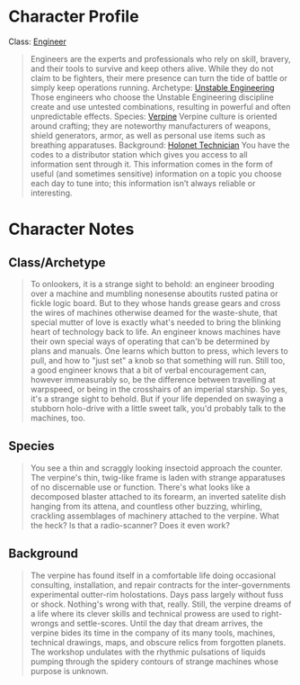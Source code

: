 # Character Profile

Class: [Engineer](https://sw5e.com/characters/classes/Engineer)
> Engineers are the experts and professionals who rely on skill, bravery, and their tools to survive and keep others alive. While they do not claim to be fighters, their mere presence can turn the tide of battle or simply keep operations running.
Archetype: [Unstable Engineering](https://sw5e.com/characters/archetypes/Unstable%20Engineering)
> Those engineers who choose the Unstable Engineering discipline create and use untested combinations, resulting in powerful and often unpredictable effects.
Species: [Verpine](https://sw5e.com/characters/species/Verpine)
> Verpine culture is oriented around crafting; they are noteworthy manufacturers of weapons, shield generators, armor, as well as personal use items such as breathing apparatuses.
Background: [Holonet Technician](https://sw5e.com/characters/backgrounds/Holonet%20Technician)
> You have the codes to a distributor station which gives you access to all information sent through it. This information comes in the form of useful (and sometimes sensitive) information on a topic you choose each day to tune into; this information isn’t always reliable or interesting. 

# Character Notes

## Class/Archetype

> To onlookers, it is a strange sight to behold: an engineer brooding over a machine and mumbling nonesense aboutits rusted patina or fickle logic board. But to they whose hands grease gears and cross the wires of machines otherwise deamed for the waste-shute, that special mutter of love is exactly what's needed to bring the blinking heart of technology back to life. An engineer knows machines have their own special ways of operating that can'b be determined by plans and manuals. One learns which button to press, which levers to pull, and how to "just set" a knob so that something will run. Still too, a good engineer knows that a bit of verbal encouragement can, however immeasurably so, be the difference between travelling at warpspeed, or being in the crosshairs of an imperial starship. So yes, it's a strange sight to behold. But if your life depended on swaying a stubborn holo-drive with a little sweet talk, you'd probably talk to the machines, too.

## Species

> You see a thin and scraggly looking insectoid approach the counter. The verpine's thin, twig-like frame is laden with strange apparatuses of no discernable use or function. There's what looks like a decomposed blaster attached to its forearm, an inverted satelite dish hanging from its attena, and countless other buzzing, whirling, crackling assemblages of machinery attached to the verpine. What the heck? Is that a radio-scanner? Does it even work? 

## Background

> The verpine has found itself in a comfortable life doing occasional consulting, installation, and repair contracts for the inter-governments experimental outter-rim holostations. Days pass largely without fuss or shock. Nothing's wrong with that, really. Still, the verpine dreams of a life where its clever skills and technical prowess are used to right-wrongs and settle-scores. Until the day that dream arrives, the verpine bides its time in the company of its many tools, machines, technical drawings, maps, and obscure relics from forgotten planets. The workshop undulates with the rhythmic pulsations of liquids pumping through the spidery contours of strange machines whose purpose is unknown. 

